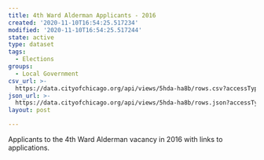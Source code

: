 ```yaml
---
title: 4th Ward Alderman Applicants - 2016
created: '2020-11-10T16:54:25.517234'
modified: '2020-11-10T16:54:25.517244'
state: active
type: dataset
tags:
  - Elections
groups:
  - Local Government
csv_url: >-
  https://data.cityofchicago.org/api/views/5hda-ha8b/rows.csv?accessType=DOWNLOAD
json_url: >-
  https://data.cityofchicago.org/api/views/5hda-ha8b/rows.json?accessType=DOWNLOAD
layout: post

---
```

Applicants to the 4th Ward Alderman vacancy in 2016 with links to applications.
